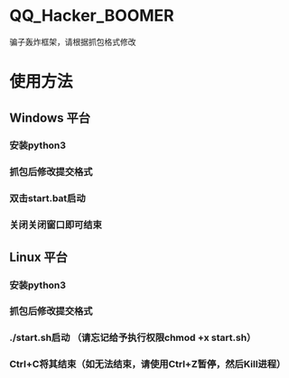 # QQ_Hacker_BOOMER

骗子轰炸框架，请根据抓包格式修改

# 使用方法
## Windows 平台
### 安装python3
### 抓包后修改提交格式
### 双击start.bat启动
### 关闭关闭窗口即可结束

## Linux 平台
### 安装python3
### 抓包后修改提交格式
### ./start.sh启动 （请忘记给予执行权限chmod +x start.sh）
### Ctrl+C将其结束（如无法结束，请使用Ctrl+Z暂停，然后Kill进程）
